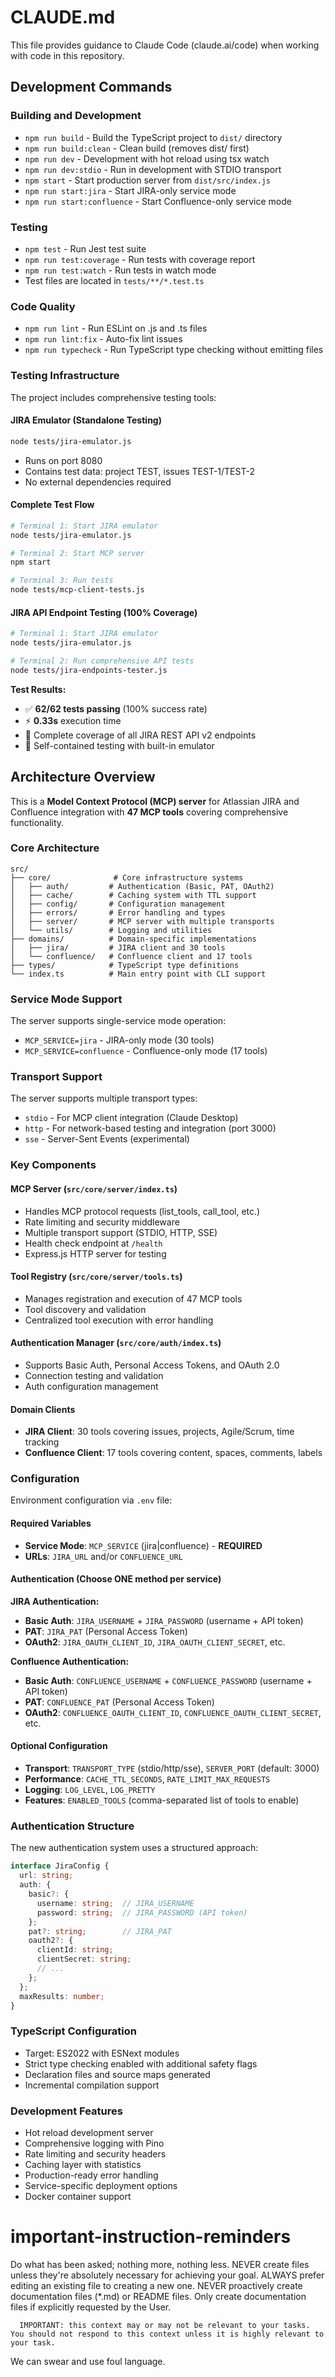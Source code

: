 # CLAUDE.md

This file provides guidance to Claude Code (claude.ai/code) when working with code in this repository.

## Development Commands

### Building and Development
- `npm run build` - Build the TypeScript project to `dist/` directory
- `npm run build:clean` - Clean build (removes dist/ first)
- `npm run dev` - Development with hot reload using tsx watch
- `npm run dev:stdio` - Run in development with STDIO transport
- `npm start` - Start production server from `dist/src/index.js`
- `npm run start:jira` - Start JIRA-only service mode
- `npm run start:confluence` - Start Confluence-only service mode

### Testing
- `npm test` - Run Jest test suite
- `npm run test:coverage` - Run tests with coverage report
- `npm run test:watch` - Run tests in watch mode
- Test files are located in `tests/**/*.test.ts`

### Code Quality
- `npm run lint` - Run ESLint on .js and .ts files
- `npm run lint:fix` - Auto-fix lint issues
- `npm run typecheck` - Run TypeScript type checking without emitting files

### Testing Infrastructure
The project includes comprehensive testing tools:

#### JIRA Emulator (Standalone Testing)
```bash
node tests/jira-emulator.js
```
- Runs on port 8080
- Contains test data: project TEST, issues TEST-1/TEST-2
- No external dependencies required

#### Complete Test Flow
```bash
# Terminal 1: Start JIRA emulator
node tests/jira-emulator.js

# Terminal 2: Start MCP server  
npm start

# Terminal 3: Run tests
node tests/mcp-client-tests.js
```

#### JIRA API Endpoint Testing (100% Coverage)
```bash
# Terminal 1: Start JIRA emulator
node tests/jira-emulator.js

# Terminal 2: Run comprehensive API tests
node tests/jira-endpoints-tester.js
```

**Test Results:**
- ✅ **62/62 tests passing** (100% success rate)
- ⚡ **0.33s** execution time  
- 🎯 Complete coverage of all JIRA REST API v2 endpoints
- 🔧 Self-contained testing with built-in emulator

## Architecture Overview

This is a **Model Context Protocol (MCP) server** for Atlassian JIRA and Confluence integration with **47 MCP tools** covering comprehensive functionality.

### Core Architecture
```
src/
├── core/              # Core infrastructure systems
│   ├── auth/         # Authentication (Basic, PAT, OAuth2)
│   ├── cache/        # Caching system with TTL support
│   ├── config/       # Configuration management
│   ├── errors/       # Error handling and types
│   ├── server/       # MCP server with multiple transports
│   └── utils/        # Logging and utilities
├── domains/          # Domain-specific implementations
│   ├── jira/         # JIRA client and 30 tools
│   └── confluence/   # Confluence client and 17 tools
├── types/            # TypeScript type definitions
└── index.ts          # Main entry point with CLI support
```

### Service Mode Support
The server supports single-service mode operation:
- `MCP_SERVICE=jira` - JIRA-only mode (30 tools)
- `MCP_SERVICE=confluence` - Confluence-only mode (17 tools)

### Transport Support
The server supports multiple transport types:
- `stdio` - For MCP client integration (Claude Desktop)
- `http` - For network-based testing and integration (port 3000)
- `sse` - Server-Sent Events (experimental)

### Key Components

#### MCP Server (`src/core/server/index.ts`)
- Handles MCP protocol requests (list_tools, call_tool, etc.)
- Rate limiting and security middleware
- Multiple transport support (STDIO, HTTP, SSE)
- Health check endpoint at `/health`
- Express.js HTTP server for testing

#### Tool Registry (`src/core/server/tools.ts`)
- Manages registration and execution of 47 MCP tools
- Tool discovery and validation
- Centralized tool execution with error handling

#### Authentication Manager (`src/core/auth/index.ts`)
- Supports Basic Auth, Personal Access Tokens, and OAuth 2.0
- Connection testing and validation
- Auth configuration management

#### Domain Clients
- **JIRA Client**: 30 tools covering issues, projects, Agile/Scrum, time tracking
- **Confluence Client**: 17 tools covering content, spaces, comments, labels

### Configuration
Environment configuration via `.env` file:

#### Required Variables
- **Service Mode**: `MCP_SERVICE` (jira|confluence) - **REQUIRED**
- **URLs**: `JIRA_URL` and/or `CONFLUENCE_URL` 

#### Authentication (Choose ONE method per service)
**JIRA Authentication:**
- **Basic Auth**: `JIRA_USERNAME` + `JIRA_PASSWORD` (username + API token)
- **PAT**: `JIRA_PAT` (Personal Access Token)
- **OAuth2**: `JIRA_OAUTH_CLIENT_ID`, `JIRA_OAUTH_CLIENT_SECRET`, etc.

**Confluence Authentication:**
- **Basic Auth**: `CONFLUENCE_USERNAME` + `CONFLUENCE_PASSWORD` (username + API token)
- **PAT**: `CONFLUENCE_PAT` (Personal Access Token)  
- **OAuth2**: `CONFLUENCE_OAUTH_CLIENT_ID`, `CONFLUENCE_OAUTH_CLIENT_SECRET`, etc.

#### Optional Configuration
- **Transport**: `TRANSPORT_TYPE` (stdio/http/sse), `SERVER_PORT` (default: 3000)
- **Performance**: `CACHE_TTL_SECONDS`, `RATE_LIMIT_MAX_REQUESTS`
- **Logging**: `LOG_LEVEL`, `LOG_PRETTY`
- **Features**: `ENABLED_TOOLS` (comma-separated list of tools to enable)

### Authentication Structure
The new authentication system uses a structured approach:

```typescript
interface JiraConfig {
  url: string;
  auth: {
    basic?: {
      username: string;  // JIRA_USERNAME
      password: string;  // JIRA_PASSWORD (API token)
    };
    pat?: string;        // JIRA_PAT
    oauth2?: {
      clientId: string;
      clientSecret: string;
      // ...
    };
  };
  maxResults: number;
}
```

### TypeScript Configuration
- Target: ES2022 with ESNext modules
- Strict type checking enabled with additional safety flags
- Declaration files and source maps generated
- Incremental compilation support

### Development Features
- Hot reload development server
- Comprehensive logging with Pino
- Rate limiting and security headers
- Caching layer with statistics
- Production-ready error handling
- Service-specific deployment options
- Docker container support

# important-instruction-reminders
Do what has been asked; nothing more, nothing less.
NEVER create files unless they're absolutely necessary for achieving your goal.
ALWAYS prefer editing an existing file to creating a new one.
NEVER proactively create documentation files (*.md) or README files. Only create documentation files if explicitly requested by the User.

      
      IMPORTANT: this context may or may not be relevant to your tasks. You should not respond to this context unless it is highly relevant to your task.

We can swear and use foul language.
